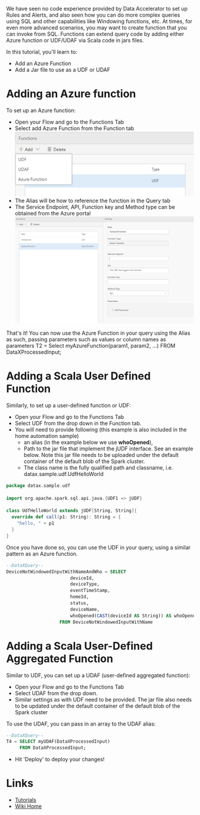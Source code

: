 We have seen no code experience provided by Data Accelerator to set up Rules and Alerts, and also seen how you can do more complex queries using SQL and other capabilities like Windowing functions, etc. At times, for even more advanced scenarios, you may want to create function that you can invoke from SQL. Functions can extend query code by adding either Azure function or UDF/UDAF via Scala code in jars files.

In this tutorial, you'll learn to:
 - Add an Azure Function
 - Add a Jar file to use as a UDF or UDAF

# Adding an Azure function
To set up an Azure function:
 - Open your Flow and go to the Functions Tab
 - Select add Azure Function from the Function tab<br/>
![function](./tutorials/images/function.PNG)<br/>
 - The Alias will be how to reference the function in the Query tab
 - The Service Endpoint, API, Function key and Method type can be obtained from the Azure portal<br/>
![function](./tutorials/images/azfunc.PNG)<br/>
	
That's it! You can now use the Azure Function in your query using the Alias as such, passing parameters such as values or column names as parameters
	T2 = Select myAzureFunction(param1, param2, …) FROM DataXProcessedInput;

# Adding a Scala User Defined Function
Similarly, to set up a user-defined function or UDF:
 - Open your Flow and go to the Functions Tab
 - Select UDF from the drop down in the Function tab.
 - You will need to provide following (this example is also included in the home automation sample)
    - an alias (in the example below we use **whoOpened**), 
    - Path to the jar file that implement the jUDF interface.  See an example below.  Note this jar file needs to be uploaded under the default container of the default blob of the Spark cluster.
    - The class name is the fully qualified path and classname, i.e. datax.sample.udf.UdfHelloWorld

```scala
package datax.sample.udf

import org.apache.spark.sql.api.java.{UDF1 => jUDF}

class UdfHelloWorld extends jUDF[String, String]{
  override def call(p1: String): String = {
    "hello, " + p1
  }
}
```
Once you have done so, you can use the UDF in your query, using a similar pattern as an Azure function.<br/>

```sql
--DataXQuery--
DeviceNotWindowedInputWithNameAndWho = SELECT 
                        deviceId,
                        deviceType,
                        eventTimeStamp,
                        homeId,
                        status,
                        deviceName,
                        whoOpened(CAST(deviceId AS String)) AS whoOpened
                    FROM DeviceNotWindowedInputWithName 
```

# Adding a Scala User-Defined Aggregated Function
Similar to UDF, you can set up a UDAF (user-defined aggregated function):
 - Open your Flow and go to the Functions Tab
 - Select UDAF from the drop down.  
 - Similar settings as with UDF need to be provided.  The jar file also needs to be updated under the default container of the default blob of the Spark cluster

To use the UDAF, you can pass in an array to the UDAF alias:

```sql
--DataXQuery--
T4 = SELECT myUDAF(DataXProcessedInput)
     FROM DataXProcessedInput;
```

- Hit 'Deploy' to deploy your changes! 

# Links
* [Tutorials](Tutorials)
* [Wiki Home](Home) 